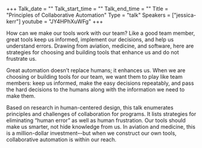 +++
Talk_date = ""
Talk_start_time = ""
Talk_end_time = ""
Title = "Principles of Collaborative Automation"
Type = "talk"
Speakers = ["jessica-kerr"]
youtube = "JY4HPhXuWFg"
+++

How can we make our tools work with our team? Like a good team member, great tools keep us informed, implement our decisions, and help us understand errors. Drawing from aviation, medicine, and software, here are strategies for choosing and building tools that enhance us and do not frustrate us.

Great automation doesn’t replace humans; it enhances us. When we are choosing or building tools for our team, we want them to play like team members: keep us informed, make the easy decisions repeatably, and pass the hard decisions to the humans along with the information we need to make them.

Based on research in human-centered design, this talk enumerates principles and challenges of collaboration for programs. It lists strategies for eliminating “human error” as well as human frustration. Our tools should make us smarter, not hide knowledge from us. In aviation and medicine, this is a million-dollar investment–-but when we construct our own tools, collaborative automation is within our reach.
